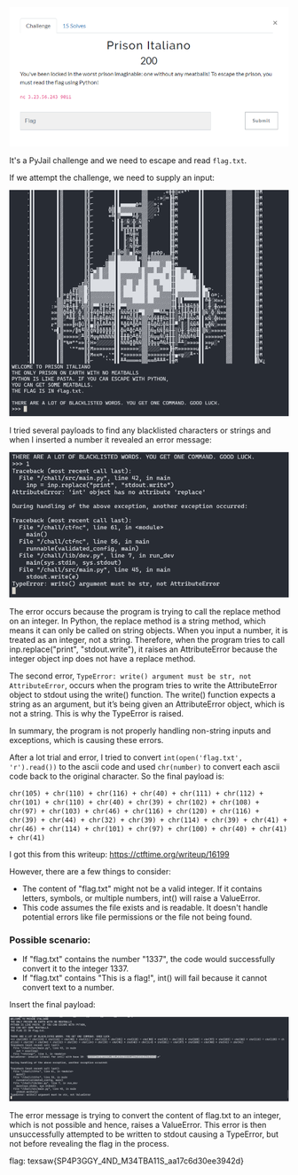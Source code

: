![alt text](image.png)

It's a PyJail challenge and we need to escape and read `flag.txt`.

If we attempt the challenge, we need to supply an input:

![alt text](image-1.png)

I tried several payloads to find any blacklisted characters or strings and when I inserted a number it revealed an error message:

![alt text](image-2.png)

The error occurs because the program is trying to call the replace method on an integer. In Python, the replace method is a string method, which means it can only be called on string objects. When you input a number, it is treated as an integer, not a string. Therefore, when the program tries to call inp.replace("print", "stdout.write"), it raises an AttributeError because the integer object inp does not have a replace method.

The second error, `TypeError: write() argument must be str, not AttributeError`, occurs when the program tries to write the AttributeError object to stdout using the write() function. The write() function expects a string as an argument, but it’s being given an AttributeError object, which is not a string. This is why the TypeError is raised.

In summary, the program is not properly handling non-string inputs and exceptions, which is causing these errors.

After a lot trial and error, I tried to convert `int(open('flag.txt', 'r').read())` to the ascii code and used `chr(number)` to convert each ascii code back to the original character. So the final payload is:
```
chr(105) + chr(110) + chr(116) + chr(40) + chr(111) + chr(112) + chr(101) + chr(110) + chr(40) + chr(39) + chr(102) + chr(108) + chr(97) + chr(103) + chr(46) + chr(116) + chr(120) + chr(116) + chr(39) + chr(44) + chr(32) + chr(39) + chr(114) + chr(39) + chr(41) + chr(46) + chr(114) + chr(101) + chr(97) + chr(100) + chr(40) + chr(41) + chr(41)
```

I got this from this writeup: https://ctftime.org/writeup/16199

However, there are a few things to consider:
- The content of "flag.txt" might not be a valid integer. If it contains letters, symbols, or multiple numbers, int() will raise a ValueError.
- This code assumes the file exists and is readable. It doesn't handle potential errors like file permissions or the file not being found.

### Possible scenario:
- If "flag.txt" contains the number "1337", the code would successfully convert it to the integer 1337.
- If "flag.txt" contains "This is a flag!", int() will fail because it cannot convert text to a number.

Insert the final payload:

![alt text](image-3.png)

The error message is trying to convert the content of flag.txt to an integer, which is not possible and hence, raises a ValueError. This error is then unsuccessfully attempted to be written to stdout causing a TypeError, but not before revealing the flag in the process.

flag: texsaw{SP4P3GGY_4ND_M34TBA11S_aa17c6d30ee3942d}